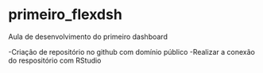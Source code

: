 # primeiro_flexdsh
Aula de desenvolvimento do primeiro dashboard 

-Criação de repositório no github com domínio público
-Realizar a conexão do respositório com RStudio
